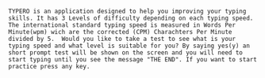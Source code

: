 	TYPERO is an application designed to help you improving your typing skills. It has 3 Levels of difficulty depending on each typing speed. The international standard typing speed is measured in Words Per Minute(wpm) wich are the corrected (CPM) Charachters Per Minute divided by 5.  Would you like to take a test to see what is your typing speed and what level is suitable for you? By saying yes(y) an short prompt test will be shown on the screen and you will need to start typing until you see the message "THE END". If you want to start practice press any key.

